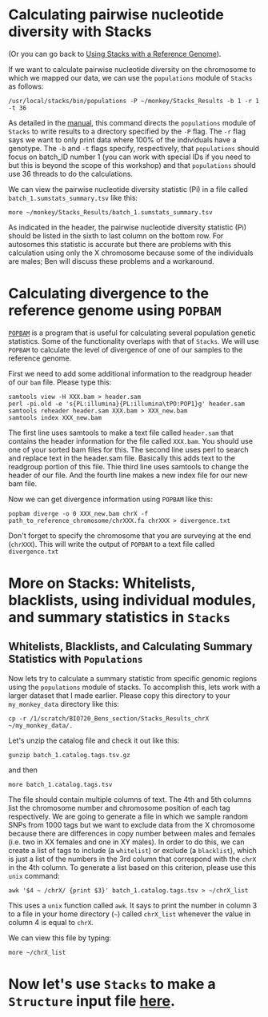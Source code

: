 # Calculating pairwise nucleotide diversity with Stacks

(Or you can go back to [Using Stacks with a Reference Genome](https://github.com/evansbenj/BIO720/blob/master/4_Using_Stacks_to_analyze_your_bam_files.md)).

If we want to calculate pairwise nucleotide diversity on the chromosome to which we mapped our data, we can use the `populations` module of `Stacks` as follows:

`/usr/local/stacks/bin/populations -P ~/monkey/Stacks_Results -b 1 -r 1 -t 36`

As detailed in the [manual](http://catchenlab.life.illinois.edu/stacks/comp/populations.php), this command directs the `populations` module of `Stacks` to write results to a directory specified by the `-P` flag. The `-r` flag says we want to only print data where 100% of the individuals have a genotype.  The `-b` and `-t` flags specify, respectively, that `populations` should focus on batch_ID number 1 (you can work with special IDs if you need to but this is beyond the scope of this workshop) and that `populations` should use 36 threads to do the calculations.  

We can view the pairwise nucleotide diversity statistic (Pi) in a file called `batch_1.sumstats_summary.tsv` like this:

`more ~/monkey/Stacks_Results/batch_1.sumstats_summary.tsv`

As indicated in the header, the pairwise nucleotide diversity statistic (Pi) should be listed in the sixth to last column on the bottom row. For autosomes this statistic is accurate but there are problems with this calculation using only the X chromosome because some of the individuals are males; Ben will discuss these problems and a workaround.

# Calculating divergence to the reference genome using `POPBAM`

[`POPBAM`](http://popbam.sourceforge.net/) is a program that is useful for calculating several population genetic statistics. Some of the functionality overlaps with that of `Stacks`.  We will use `POPBAM` to calculate the level of divergence of one of our samples to the reference genome.

First we need to add some additional information to the readgroup header of our `bam` file.  Please type this:

```
samtools view -H XXX.bam > header.sam
perl -pi.old -e 's{PL:illumina}{PL:illumina\tPO:POP1}g' header.sam
samtools reheader header.sam XXX.bam > XXX_new.bam
samtools index XXX_new.bam
```

The first line uses samtools to make a text file called `header.sam` that contains the header information for the file called `XXX.bam`.  You should use one of your sorted bam files for this. The second line uses perl to search and replace text in the header.sam file.  Basically this adds text to the readgroup portion of this file. Thie third line uses samtools to change the header of our file. And the fourth line makes a new index file for our new bam file.

Now we can get divergence information using `POPBAM` like this:

`popbam diverge -o 0 XXX_new.bam chrX -f path_to_reference_chromosome/chrXXX.fa chrXXX > divergence.txt`

Don't forget to specify the chromosome that you are surveying at the end (`chrXXX`). This will write the output of `POPBAM` to a text file called `divergence.txt`


# More on Stacks:  Whitelists, blacklists, using individual modules, and summary statistics in `Stacks`

## Whitelists, Blacklists, and Calculating Summary Statistics with `Populations` 

Now lets try to calculate a summary statistic from specific genomic regions using the `populations` module of stacks. To accomplish this, lets work with a larger dataset that I made earlier.  Please copy this directory to your `my_monkey_data` directory like this:

`cp -r /1/scratch/BIO720_Bens_section/Stacks_Results_chrX ~/my_monkey_data/.`

Let's unzip the catalog file and check it out like this:

`gunzip batch_1.catalog.tags.tsv.gz`

and then

`more batch_1.catalog.tags.tsv`

The file should contain multiple columns of text.  The 4th and 5th columns list the chromosome number and chromosome position of each tag respectively.  We are going to generate a file in which we sample random SNPs from 1000 tags but we want to exclude data from the X chromosome because there are differences in copy number between males and females (i.e. two in XX females and one in XY males).  In order to do this, we can create a list of tags to include (a `whitelist`) or exclude (a `blacklist`), which is just a list of the numbers in the 3rd column that correspond with the `chrX` in the 4th column.  To generate a list based on this criterion, please use this `unix` command:

`awk '$4 ~ /chrX/ {print $3}' batch_1.catalog.tags.tsv > ~/chrX_list`

This uses a `unix` function called `awk`.  It says to print the number in column 3 to a file in your home directory (`~`) called `chrX_list` whenever the value in column 4 is equal to `chrX`.

We can view this file by typing:

`more ~/chrX_list`

# Now let's use `Stacks` to make a `Structure` input file [here](https://github.com/evansbenj/Reduced-Representation-Workshop/blob/master/8_Stacks_and_Structure.md).
